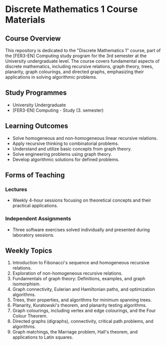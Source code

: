 # Discrete Mathematics 1 Course Materials

## Course Overview

This repository is dedicated to the "Discrete Mathematics 1" course, part of the [FER3-EN] Computing study program for the 3rd semester at the University undergraduate level. The course covers fundamental aspects of discrete mathematics, including recursive relations, graph theory, trees, planarity, graph colourings, and directed graphs, emphasizing their applications in solving algorithmic problems.

## Study Programmes

- University Undergraduate
- [FER3-EN] Computing - Study (3. semester)

## Learning Outcomes

- Solve homogeneous and non-homogeneous linear recursive relations.
- Apply recursive thinking to combinatorial problems.
- Understand and utilize basic concepts from graph theory.
- Solve engineering problems using graph theory.
- Develop algorithmic solutions for defined problems.

## Forms of Teaching

### Lectures

- Weekly 4-hour sessions focusing on theoretical concepts and their practical applications.

### Independent Assignments

- Three software exercises solved individually and presented during laboratory sessions.

## Weekly Topics

1. Introduction to Fibonacci's sequence and homogeneous recursive relations.
2. Exploration of non-homogeneous recursive relations.
3. Fundamentals of graph theory: Definitions, examples, and graph isomorphism.
4. Graph connectivity, Eulerian and Hamiltonian paths, and optimization algorithms.
5. Trees, their properties, and algorithms for minimum spanning trees.
6. Planarity, Kuratowski's theorem, and planarity testing algorithms.
7. Graph colourings, including vertex and edge colourings, and the Four Colour Theorem.
8. Directed graphs (digraphs), connectivity, critical path problems, and algorithms.
9. Graph matchings, the Marriage problem, Hall's theorem, and applications to Latin squares.
